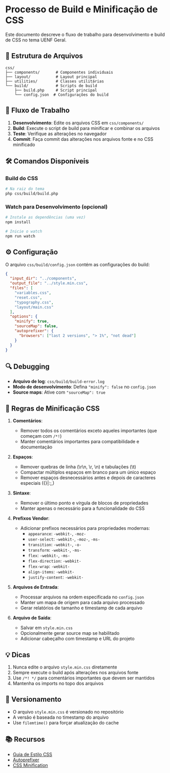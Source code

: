 # Processo de Build e Minificação de CSS

Este documento descreve o fluxo de trabalho para desenvolvimento e build de CSS no tema UENF Geral.

## 📁 Estrutura de Arquivos

```
css/
├── components/       # Componentes individuais
├── layout/           # Layout principal
├── utilities/        # Classes utilitárias
└── build/            # Scripts de build
    ├── build.php     # Script principal
    └── config.json  # Configurações do build
```

## 🔄 Fluxo de Trabalho

1. **Desenvolvimento**: Edite os arquivos CSS em `css/components/`
2. **Build**: Execute o script de build para minificar e combinar os arquivos
3. **Teste**: Verifique as alterações no navegador
4. **Commit**: Faça commit das alterações nos arquivos fonte e no CSS minificado

## 🛠️ Comandos Disponíveis

### Build do CSS

```bash
# Na raiz do tema
php css/build/build.php
```

### Watch para Desenvolvimento (opcional)

```bash
# Instale as dependências (uma vez)
npm install

# Inicie o watch
npm run watch
```

## ⚙️ Configuração

O arquivo `css/build/config.json` contém as configurações do build:

```json
{
  "input_dir": "../components",
  "output_file": "../style.min.css",
  "files": [
    "variables.css",
    "reset.css",
    "typography.css",
    "layout/main.css"
  ],
  "options": {
    "minify": true,
    "sourceMap": false,
    "autoprefixer": {
      "browsers": ["last 2 versions", "> 1%", "not dead"]
    }
  }
}
```

## 🔍 Debugging

- **Arquivo de log**: `css/build/build-error.log`
- **Modo de desenvolvimento**: Defina `"minify": false` no `config.json`
- **Source maps**: Ative com `"sourceMap": true`

## 📝 Regras de Minificação CSS

1. **Comentários**:
   - Remover todos os comentários exceto aqueles importantes (que começam com `/*!`)
   - Manter comentários importantes para compatibilidade e documentação

2. **Espaços**:
   - Remover quebras de linha (\r\n, \r, \n) e tabulações (\t)
   - Compactar múltiplos espaços em branco para um único espaço
   - Remover espaços desnecessários antes e depois de caracteres especiais ({}|:;,)

3. **Sintaxe**:
   - Remover o último ponto e vírgula de blocos de propriedades
   - Manter apenas o necessário para a funcionalidade do CSS

4. **Prefixos Vendor**:
   - Adicionar prefixos necessários para propriedades modernas:
     - `appearance`: `-webkit-`, `-moz-`
     - `user-select`: `-webkit-`, `-moz-`, `-ms-`
     - `transition`: `-webkit-`, `-o-`
     - `transform`: `-webkit-`, `-ms-`
     - `flex`: `-webkit-`, `-ms-`
     - `flex-direction`: `-webkit-`
     - `flex-wrap`: `-webkit-`
     - `align-items`: `-webkit-`
     - `justify-content`: `-webkit-`

5. **Arquivos de Entrada**:
   - Processar arquivos na ordem especificada no `config.json`
   - Manter um mapa de origem para cada arquivo processado
   - Gerar relatórios de tamanho e timestamp de cada arquivo

6. **Arquivo de Saída**:
   - Salvar em `style.min.css`
   - Opcionalmente gerar source map se habilitado
   - Adicionar cabeçalho com timestamp e URL do projeto

## 💡 Dicas

1. Nunca edite o arquivo `style.min.css` diretamente
2. Sempre execute o build após alterações nos arquivos fonte
3. Use `/*! */` para comentários importantes que devem ser mantidos
4. Mantenha os imports no topo dos arquivos

## 🔄 Versionamento

- O arquivo `style.min.css` é versionado no repositório
- A versão é baseada no timestamp do arquivo
- Use `filemtime()` para forçar atualização do cache

## 📚 Recursos

- [Guia de Estilo CSS](https://codex.wordpress.org/CSS)
- [Autoprefixer](https://github.com/postcss/autoprefixer)
- [CSS Minification](https://cssminifier.com/)
